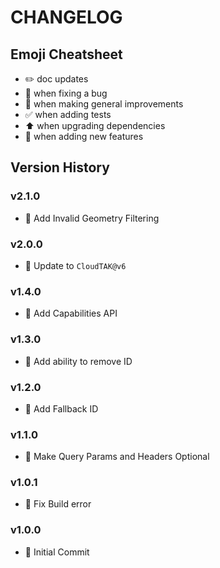 # CHANGELOG

## Emoji Cheatsheet
- :pencil2: doc updates
- :bug: when fixing a bug
- :rocket: when making general improvements
- :white_check_mark: when adding tests
- :arrow_up: when upgrading dependencies
- :tada: when adding new features

## Version History

### v2.1.0

- :tada: Add Invalid Geometry Filtering

### v2.0.0

- :tada: Update to `CloudTAK@v6`

### v1.4.0

- :tada: Add Capabilities API

### v1.3.0

- :rocket: Add ability to remove ID

### v1.2.0

- :rocket: Add Fallback ID

### v1.1.0

- :rocket: Make Query Params and Headers Optional

### v1.0.1

- :bug: Fix Build error

### v1.0.0

- :tada: Initial Commit
